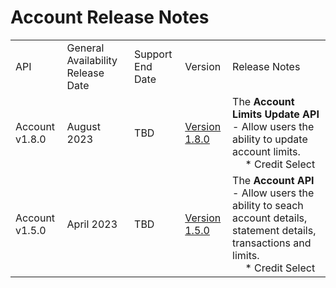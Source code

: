 # Account Release Notes
|                |                                   |                  |               |                                                                                                                                |
|----------------|-----------------------------------|------------------|---------------|--------------------------------------------------------------------------------------------------------------------------------|
| API            | General Availability Release Date | Support End Date | Version       | Release Notes                                                                                                                  |
| Account v1.8.0 | August 2023                       | TBD              | <a href="?path=api/v1/accounts/statements/search">Version 1.8.0 </a>| The **Account Limits Update API** - Allow users the ability to update account limits. <br>&emsp; * Credit Select                               |
| Account v1.5.0 | April 2023                        | TBD              | <a href=".assets/apis/EXTERNAL-PORTAL-APIS-accounts-1.5.0-Apr-23-resolved (4)_0_0.yaml" download>Version 1.5.0 </a> | The **Account API** - Allow users the ability to seach account details, statement details, transactions and limits. <br>&emsp; * Credit Select |
